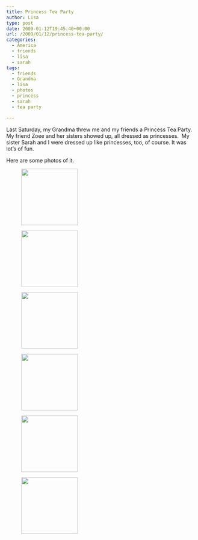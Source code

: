 ```yaml
---
title: Princess Tea Party
author: Lisa
type: post
date: 2009-01-12T19:45:40+00:00
url: /2009/01/12/princess-tea-party/
categories:
  - America
  - friends
  - lisa
  - sarah
tags:
  - friends
  - Grandma
  - lisa
  - photos
  - princess
  - sarah
  - tea party

---
```

Last Saturday, my Grandma threw me and my friends a Princess Tea Party. My friend Zoee and her sisters showed up, all dressed as princesses.  My sister Sarah and I were dressed up like princesses, too, of course. It was lot&#8217;s of fun.

Here are some photos of it.

<div id='gallery-3' class='gallery galleryid-108 gallery-columns-3 gallery-size-thumbnail'>
  <figure class='gallery-item'> 
  
  <div class='gallery-icon landscape'>
    <a href='http://www.lisablevins.com/uploads/2009/01/100_0062.jpg'><img width="150" height="150" src="http://www.lisablevins.com/uploads/2009/01/100_0062-150x150.jpg" class="attachment-thumbnail size-thumbnail" alt="" /></a>
  </div></figure><figure class='gallery-item'> 
  
  <div class='gallery-icon landscape'>
    <a href='http://www.lisablevins.com/uploads/2009/01/sany0048.jpg'><img width="150" height="150" src="http://www.lisablevins.com/uploads/2009/01/sany0048-150x150.jpg" class="attachment-thumbnail size-thumbnail" alt="" /></a>
  </div></figure><figure class='gallery-item'> 
  
  <div class='gallery-icon landscape'>
    <a href='http://www.lisablevins.com/uploads/2009/01/sany0049.jpg'><img width="150" height="150" src="http://www.lisablevins.com/uploads/2009/01/sany0049-150x150.jpg" class="attachment-thumbnail size-thumbnail" alt="" /></a>
  </div></figure><figure class='gallery-item'> 
  
  <div class='gallery-icon portrait'>
    <a href='http://www.lisablevins.com/uploads/2009/01/sany0050.jpg'><img width="150" height="150" src="http://www.lisablevins.com/uploads/2009/01/sany0050-150x150.jpg" class="attachment-thumbnail size-thumbnail" alt="" /></a>
  </div></figure><figure class='gallery-item'> 
  
  <div class='gallery-icon portrait'>
    <a href='http://www.lisablevins.com/uploads/2009/01/sany0051.jpg'><img width="150" height="150" src="http://www.lisablevins.com/uploads/2009/01/sany0051-150x150.jpg" class="attachment-thumbnail size-thumbnail" alt="" /></a>
  </div></figure><figure class='gallery-item'> 
  
  <div class='gallery-icon portrait'>
    <a href='http://www.lisablevins.com/uploads/2009/01/sany0052.jpg'><img width="150" height="150" src="http://www.lisablevins.com/uploads/2009/01/sany0052-150x150.jpg" class="attachment-thumbnail size-thumbnail" alt="" /></a>
  </div></figure>
</div>